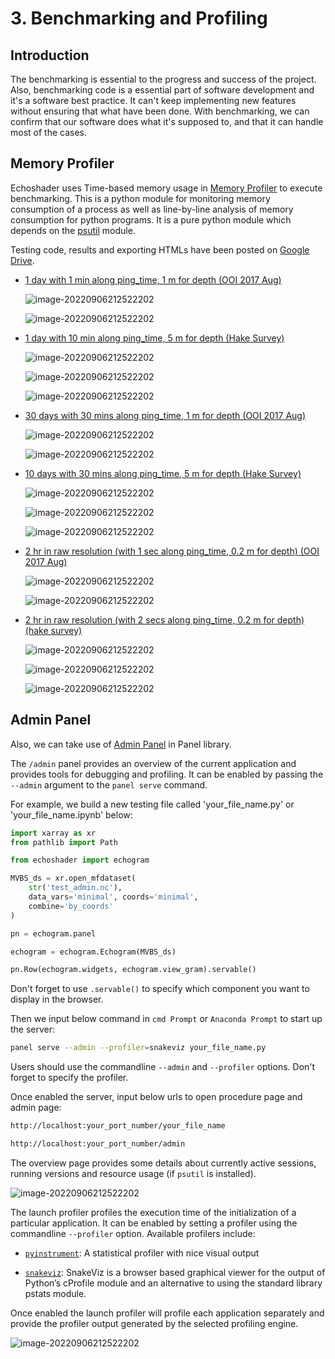 # 3. Benchmarking and Profiling

## Introduction

The benchmarking is essential to the progress and success of the project. Also, benchmarking code is a essential part of software development and it's a software best practice. It can't keep implementing new features without ensuring that what have been done. With benchmarking, we can confirm that our software does what it's supposed to, and that it can handle most of the cases.

## Memory Profiler

Echoshader uses Time-based memory usage in [Memory Profiler](https://pypi.org/project/memory-profiler/) to execute benchmarking. This is a python module for monitoring memory consumption of a process as well as line-by-line analysis of memory consumption for python programs. It is a pure python module which depends on the [psutil](http://pypi.python.org/pypi/psutil) module.

Testing code, results and exporting HTMLs have been posted on [Google Drive](https://drive.google.com/drive/folders/1z9nUWZe8N6_AEbi2hDgp-isOfTn11J-P?usp=sharing).

- [1 day with 1 min along ping_time, 1 m for depth (OOI 2017 Aug)](https://drive.google.com/drive/folders/19_Wd1ugIsrMBjJbi8tnHdq-E55LpRMty?usp=sharing)

  ![image-20220906212522202](https://drive.google.com/uc?export=view&id=19iOsymkZeggkY47VLF7wWV-oWNz0Hgb5)

  ![image-20220906212522202](https://drive.google.com/uc?export=view&id=12DTAIHJGz9L98HsmhpmYWnwh9ceM2YT8)

- [1 day with 10 min along ping_time, 5 m for depth (Hake Survey)](https://drive.google.com/drive/folders/116WhBXQRJFT1jzmZhD_T6RaP5jKRMo35?usp=sharing)

  ![image-20220906212522202](https://drive.google.com/uc?export=view&id=1PPRC8WBVnesTlD9YLSML7WFh7W-DYfQk)

  ![image-20220906212522202](https://drive.google.com/uc?export=view&id=15Rl_IZojMccoG2O6UnJt8LeQiorUMCBq)

  ![image-20220906212522202](https://drive.google.com/uc?export=view&id=1Qub7f69512fNupCLtEVVNl8DNeYDxu-2)

- [30 days with 30 mins along ping_time, 1 m for depth (OOI 2017 Aug)](https://drive.google.com/drive/folders/1caGwWmeMOjgi51R9fMKi7XcLx0tAeZOz?usp=sharing)

  ![image-20220906212522202](https://drive.google.com/uc?export=view&id=1igXPkVapAGXYuYrF83uZ2bhUSILKRsmc)

  ![image-20220906212522202](https://drive.google.com/uc?export=view&id=1KtgLTeES3iwgx77vWQAY-pHwEWo8MC3N)

- [10 days with 30 mins along ping_time, 5 m for depth (Hake Survey)](https://drive.google.com/drive/folders/1t53cGzFNLh16bAgzdoAHH2tIk3Gjo9ma?usp=sharing)

  ![image-20220906212522202](https://drive.google.com/uc?export=view&id=1Zm0jxlEhAY6t9VyWm9G_xEj3Bm3YamKH)

  ![image-20220906212522202](https://drive.google.com/uc?export=view&id=1NQWyhUyZuAv0YNvzt2h1GTOwaYCh0Fh5)

  ![image-20220906212522202](https://drive.google.com/uc?export=view&id=1ub_izrSg5PuPGzURak4VIcerp0WwybkN)

- [2 hr in raw resolution (with 1 sec along ping_time, 0.2 m for depth) (OOI 2017 Aug)](https://drive.google.com/drive/folders/1a5Euv5NdRcKqwh8l8h_YuGKqz0_Zxjf6?usp=sharing)

  ![image-20220906212522202](https://drive.google.com/uc?export=view&id=1Dr7k6NY1o4r-uamCP14leXi44AXcoD9h)

  ![image-20220906212522202](https://drive.google.com/uc?export=view&id=1kT9ecVqbTZNDPLjT8ljn8x3bAjJ6RRZW)

- [2 hr in raw resolution  (with 2 secs along ping_time, 0.2 m for depth) (hake survey)](https://drive.google.com/drive/folders/1Xem6ugZGfIS54Ov_V9diblaqBZOb0JAr?usp=sharing)

  ![image-20220906212522202](https://drive.google.com/uc?export=view&id=1VaiuU3IvYmsHTLZmd6N0o57xJErgn-Uk)

  ![image-20220906212522202](https://drive.google.com/uc?export=view&id=1l1A6Hy71A-2CE-Xdm9tRQvDDTnXYT96L)

  ![image-20220906212522202](https://drive.google.com/uc?export=view&id=1ieELLYysjY0l7HLQk77RzlCB90bqN3uR)

## Admin Panel

Also, we can take use of [Admin Panel](https://panel.holoviz.org/user_guide/Performance_and_Debugging.html#admin-panel) in Panel library.

The `/admin` panel provides an overview of the current application and provides tools for debugging and profiling. It can be enabled by passing the `--admin` argument to the `panel serve` command.

For example, we build a new testing file called 'your_file_name.py' or 'your_file_name.ipynb' below:

```python
import xarray as xr
from pathlib import Path

from echoshader import echogram

MVBS_ds = xr.open_mfdataset(
    str('test_admin.nc'),
    data_vars='minimal', coords='minimal',
    combine='by_coords'
)

pn = echogram.panel

echogram = echogram.Echogram(MVBS_ds)

pn.Row(echogram.widgets, echogram.view_gram).servable()
```

Don't forget to use `.servable()` to specify which component you want to display in the browser.

Then we input below command in `cmd Prompt`  or `Anaconda Prompt` to start up the server:

```bash
panel serve --admin --profiler=snakeviz your_file_name.py
```

Users should use the commandline `--admin` and `--profiler` options. Don't forget to specify the profiler.

Once enabled the server, input below urls to open procedure page and admin page:

```bash
http://localhost:your_port_number/your_file_name
```

```bash
http://localhost:your_port_number/admin
```

The overview page provides some details about currently active sessions, running versions and resource usage (if `psutil` is installed).

![image-20220906212522202](https://drive.google.com/uc?export=view&id=1h3_b2zlE7h9_wlU-9fopRzofk6xB3IrA)

The launch profiler profiles the execution time of the initialization of a particular application. It can be enabled by setting a profiler using the commandline `--profiler` option. Available profilers include:

- [`pyinstrument`](https://pyinstrument.readthedocs.io/): A statistical profiler with nice visual output

- [`snakeviz`](https://jiffyclub.github.io/snakeviz/): SnakeViz is a browser based graphical viewer for the output of Python’s cProfile module and an alternative to using the standard library pstats module.

Once enabled the launch profiler will profile each application separately and provide the profiler output generated by the selected profiling engine.

![image-20220906212522202](https://drive.google.com/uc?export=view&id=1vfHgH4FVbSrirjTxv4X8E_UR5lJmRLCm)
